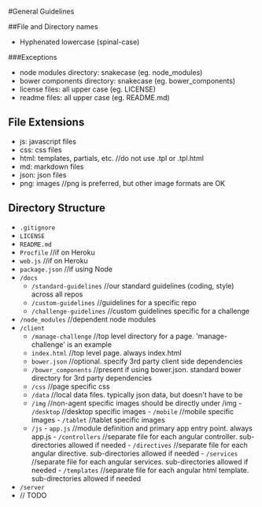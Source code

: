 #General Guidelines

##File and Directory names
- Hyphenated lowercase (spinal-case)

###Exceptions
- node modules directory: snakecase (eg. node_modules)
- bower components directory: snakecase (eg. bower_components)
- license files: all upper case (eg. LICENSE)
- readme files: all upper case (eg. README.md)

## File Extensions
- js: javascript files
- css: css files
- html: templates, partials, etc. //do not use .tpl or .tpl.html
- md: markdown files
- json: json files
- png: images //png is preferred, but other image formats are OK

## Directory Structure
- `.gitignore`
- `LICENSE`
- `README.md`
- `Procfile` //if on Heroku
- `web.js` //if on Heroku
- `package.json` //if using Node
- `/docs`
	- `/standard-guidelines` //our standard guidelines (coding, style) across all repos
	- `/custom-guidelines` //guidelines for a specific repo
	- `/challenge-guidelines` //custom guidelines specific for a challenge
- `/node_modules` //dependent node modules
- `/client`
	- `/manage-challenge` //top level directory for a page. 'manage-challenge' is an example
  - `index.html` //top level page. always index.html
  - `bower.json` //optional. specify 3rd party client side dependencies
  - `/bower_components` //present if using bower.json. standard bower directory for 3rd party dependencies
  - `/css` //page specific css
  - `/data` //local data files. typically json data, but doesn't have to be
  - `/img` //non-agent specific images should be directly under /img
		- `/desktop` //desktop specific images
		- `/mobile` //mobile specific images
		- `/tablet` //tablet specific images
  - `/js`
		- `app.js` //module definition and primary app entry point. always app.js
		- `/controllers` //separate file for each angular controller. sub-directories allowed if needed
		- `/directives` //separate file for each angular directive. sub-directories allowed if needed
		- `/services` //separate file for each angular services. sub-directories allowed if needed
		- `/templates`  //separate file for each angular html template. sub-directories allowed if needed
- `/server`
 - // TODO

